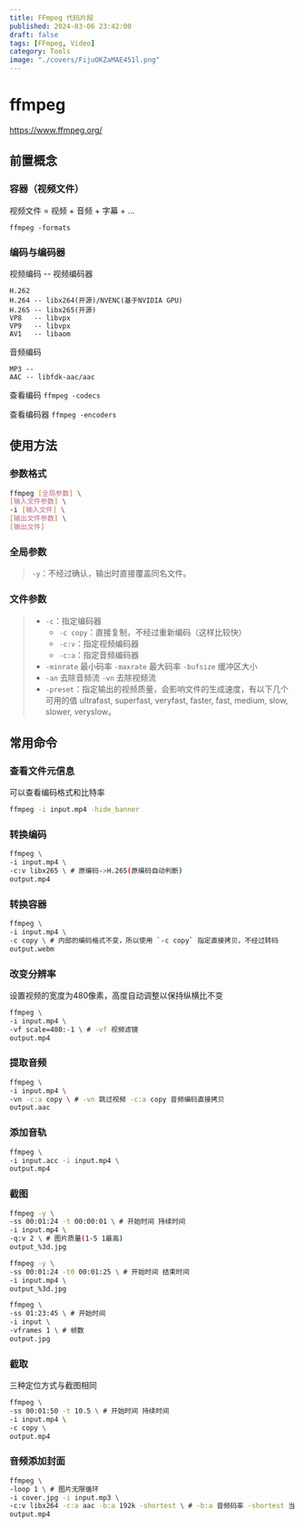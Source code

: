 ```yaml
---
title: FFmpeg 代码片段
published: 2024-03-06 23:42:00
draft: false
tags: [FFmpeg, Video]
category: Tools
image: "./covers/FijuOKZaMAE451l.png"
---
```


# ffmpeg

https://www.ffmpeg.org/

## 前置概念

### 容器（视频文件）

视频文件 = 视频 + 音频 + 字幕 + ...

`ffmpeg -formats`

### 编码与编码器

视频编码 -- 视频编码器

```
H.262
H.264 -- libx264(开源)/NVENC(基于NVIDIA GPU)
H.265 -- libx265(开源)
VP8   -- libvpx
VP9   -- libvpx
AV1   -- libaom
```

音频编码

```
MP3 -- 
AAC -- libfdk-aac/aac
```

查看编码 `ffmpeg -codecs`

查看编码器 `ffmpeg -encoders`

## 使用方法

### 参数格式

```bash
ffmpeg [全局参数] \
[输入文件参数] \
-i [输入文件] \
[输出文件参数] \
[输出文件]
```

### 全局参数

> `-y`：不经过确认，输出时直接覆盖同名文件。

### 文件参数

> - `-c`：指定编码器
>     - `-c copy`：直接复制，不经过重新编码（这样比较快）
>     - `-c:v`：指定视频编码器
>     - `-c:a`：指定音频编码器
> - `-minrate` 最小码率 `-maxrate` 最大码率 `-bufsize` 缓冲区大小
> - `-an` 去除音频流 `-vn` 去除视频流
> - `-preset`：指定输出的视频质量，会影响文件的生成速度，有以下几个可用的值 
>     ultrafast, superfast, veryfast, faster, fast, medium, slow, slower, veryslow。

## 常用命令

### 查看文件元信息

可以查看编码格式和比特率

```bash
ffmpeg -i input.mp4 -hide_banner
```

### 转换编码

```bash
ffmpeg \
-i input.mp4 \ 
-c:v libx265 \ # 原编码->H.265(原编码自动判断)
output.mp4
```

### 转换容器

```bash
ffmpeg \
-i input.mp4 \
-c copy \ # 内部的编码格式不变，所以使用 `-c copy` 指定直接拷贝，不经过转码
output.webm
```

### 改变分辨率

设置视频的宽度为480像素，高度自动调整以保持纵横比不变

```bash
ffmpeg \
-i input.mp4 \
-vf scale=480:-1 \ # -vf 视频滤镜
output.mp4
```

### 提取音频

```bash
ffmpeg \
-i input.mp4 \
-vn -c:a copy \ # -vn 跳过视频 -c:a copy 音频编码直接拷贝
output.aac
```

### 添加音轨

```bash
ffmpeg \
-i input.acc -i input.mp4 \
output.mp4
```

### 截图

```bash
ffmpeg -y \
-ss 00:01:24 -t 00:00:01 \ # 开始时间 持续时间
-i input.mp4 \
-q:v 2 \ # 图片质量(1-5 1最高)
output_%3d.jpg
```

```bash
ffmpeg -y \
-ss 00:01:24 -t0 00:01:25 \ # 开始时间 结束时间
-i input.mp4 \
output_%3d.jpg
```

```bash
ffmpeg \
-ss 01:23:45 \ # 开始时间
-i input \
-vframes 1 \ # 帧数
output.jpg
```

### 截取

三种定位方式与截图相同

```bash
ffmpeg \
-ss 00:01:50 -t 10.5 \ # 开始时间 持续时间
-i input.mp4 \
-c copy \
output.mp4
```

### 音频添加封面

```bash
ffmpeg \
-loop 1 \ # 图片无限循环
-i cover.jpg -i input.mp3 \
-c:v libx264 -c:a aac -b:a 192k -shortest \ # -b:a 音频码率 -shortest 当最短输出流结束时完成编码
output.mp4
```

